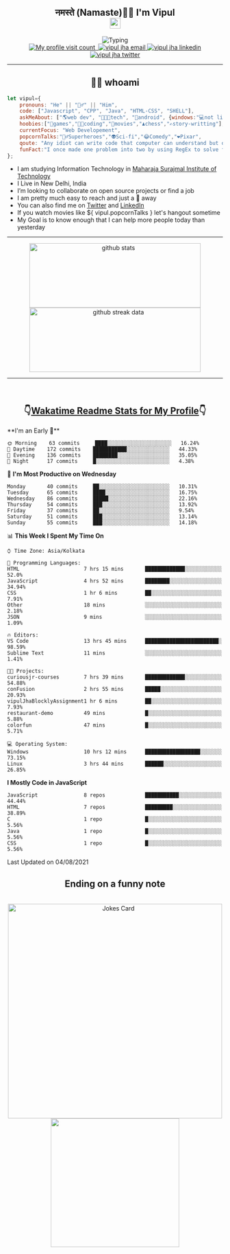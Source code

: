 <h2 align="center">नमस्ते (Namaste)🙏🏻 I'm Vipul<br><img src="https://media.giphy.com/media/hvRJCLFzcasrR4ia7z/giphy.gif" width="25px"></h2>
<div align=center>
<img src="https://readme-typing-svg.herokuapp.com?font=Fira+Code&color=A020E3&center=true&vCenter=true&lines=Web+Developement;Watching+Movies+and+shows;Javascript;Cricket;Linux" alt="Typing">
</div>
<div align=center>
<a href="https://github.com/thevipuljha">
    <img src="https://komarev.com/ghpvc/?username=thevipuljha&color=800080&label=Love+You&style=flat-square" alt="My profile visit count">
</a>
<a href="https://vipuljha.netlify.app">
    <img src="https://img.shields.io/static/v1?label=&style=flat-square&&message=Portfolio&color=339E37" alt="">
</a>
<a href="mailto:vipuljha1142@gmail.com">
    <img src="https://img.shields.io/static/v1?label=&style=flat-square&logoWidth=14&message=vipuljha1142@gmail.com&logo=gmail&labelColor=white&logoColor=EA4335&color=EA4335" alt="vipul jha email">
</a>
<a href="https://www.linkedin.com/in/thevipuljha">
    <img src="https://img.shields.io/static/v1?label=&style=flat-square&logoWidth=14&message=thevipuljha&logo=linkedin&labelColor=white&logoColor=0A66C2&color=0A66C2" alt="vipul jha linkedin">
</a>
<a href="https://twitter.com/thevipuljha">
    <img src="https://img.shields.io/static/v1?label=&style=flat-square&logoWidth=14&message=thevipuljha&logo=twitter&labelColor=white&logoColor=1DA1F2&color=1DA1F2" alt="vipul jha twitter">
</a>
</div>
<hr>
<h2 align="center"> 👨‍💻 whoami</h2>

```javascript
let vipul={
    pronouns: "He" || "🙋‍♂️" || "Him",
    code: ["Javascript", "CPP", "Java", "HTML-CSS", "SHELL"],
    askMeAbout: ["🌎web dev", "👨🏼‍💻tech", "📱android", {windows:"💻not literally"}],
    hoobies:["🏏games","👨‍💻coding","🍿movies","♟️chess","✍️story-writting"],
    currentFocus: "Web Developement",
    popcornTalks:"🦸‍♂️Superheroes","👽Sci-fi","😂Comedy","❤️Pixar",
    qoute: "Any idiot can write code that computer can understand but only good developers can write code that humans can understand",
    funFact:"I once made one problem into two by using RegEx to solve first problem"
};
```

- I am studying Information Technology in [Maharaja Surajmal Institute of Technology](https://www.msit.in/)
- I Live in New Delhi, India
- I’m looking to collaborate on open source projects or find a job
- I am pretty much easy to reach and just a 👋 away
- You can also find me on [Twitter](https://twitter.com/thevipuljha) and [LinkedIn](https://www.linkedin.com/in/thevipuljha)
- If you watch movies like ${ vipul.popcornTalks } let's hangout sometime
- My Goal is to know enough that I can help more people today than yesterday
<hr>
<div align=center>
<a href="https://github.com/anuraghazra/github-readme-stats"><img src = "https://github-readme-stats.vercel.app/api?username=thevipuljha&show_icons=true&count_private=true&custom_title=MY+GITHUB+DATA&theme=radical&border_color=753778"  alt="github stats" height="150" width="400"></a>
<a href="https://github.com/DenverCoder1/github-readme-streak-stats"><img src = "http://github-readme-streak-stats.herokuapp.com?user=thevipuljha&theme=radical&fire=FFE608&border=753778" alt="github streak data" height="150" width="400"></a>
</div>
<hr>
<br>

<h2 align=center>👇<a href="https://wakatime.com/">Wakatime </a><a href="https://github.com/anmol098/waka-readme-stats">Readme Stats for My Profile</a>👇</h2>
<!--START_SECTION:waka-->
**I'm an Early 🐤** 

```text
🌞 Morning    63 commits     ████░░░░░░░░░░░░░░░░░░░░░   16.24% 
🌆 Daytime    172 commits    ███████████░░░░░░░░░░░░░░   44.33% 
🌃 Evening    136 commits    ████████░░░░░░░░░░░░░░░░░   35.05% 
🌙 Night      17 commits     █░░░░░░░░░░░░░░░░░░░░░░░░   4.38%

```
📅 **I'm Most Productive on Wednesday** 

```text
Monday       40 commits     ██░░░░░░░░░░░░░░░░░░░░░░░   10.31% 
Tuesday      65 commits     ████░░░░░░░░░░░░░░░░░░░░░   16.75% 
Wednesday    86 commits     █████░░░░░░░░░░░░░░░░░░░░   22.16% 
Thursday     54 commits     ███░░░░░░░░░░░░░░░░░░░░░░   13.92% 
Friday       37 commits     ██░░░░░░░░░░░░░░░░░░░░░░░   9.54% 
Saturday     51 commits     ███░░░░░░░░░░░░░░░░░░░░░░   13.14% 
Sunday       55 commits     ███░░░░░░░░░░░░░░░░░░░░░░   14.18%

```


📊 **This Week I Spent My Time On** 

```text
⌚︎ Time Zone: Asia/Kolkata

💬 Programming Languages: 
HTML                     7 hrs 15 mins       █████████████░░░░░░░░░░░░   52.0% 
JavaScript               4 hrs 52 mins       ████████░░░░░░░░░░░░░░░░░   34.94% 
CSS                      1 hr 6 mins         ██░░░░░░░░░░░░░░░░░░░░░░░   7.91% 
Other                    18 mins             ░░░░░░░░░░░░░░░░░░░░░░░░░   2.18% 
JSON                     9 mins              ░░░░░░░░░░░░░░░░░░░░░░░░░   1.09%

🔥 Editors: 
VS Code                  13 hrs 45 mins      ████████████████████████░   98.59% 
Sublime Text             11 mins             ░░░░░░░░░░░░░░░░░░░░░░░░░   1.41%

🐱‍💻 Projects: 
curiousjr-courses        7 hrs 39 mins       █████████████░░░░░░░░░░░░   54.88% 
conFusion                2 hrs 55 mins       █████░░░░░░░░░░░░░░░░░░░░   20.93% 
vipulJhaBlocklyAssignment1 hr 6 mins         ██░░░░░░░░░░░░░░░░░░░░░░░   7.93% 
restaurant-demo          49 mins             █░░░░░░░░░░░░░░░░░░░░░░░░   5.88% 
colorfun                 47 mins             █░░░░░░░░░░░░░░░░░░░░░░░░   5.71%

💻 Operating System: 
Windows                  10 hrs 12 mins      ██████████████████░░░░░░░   73.15% 
Linux                    3 hrs 44 mins       ██████░░░░░░░░░░░░░░░░░░░   26.85%

```

**I Mostly Code in JavaScript** 

```text
JavaScript               8 repos             ███████████░░░░░░░░░░░░░░   44.44% 
HTML                     7 repos             █████████░░░░░░░░░░░░░░░░   38.89% 
C                        1 repo              █░░░░░░░░░░░░░░░░░░░░░░░░   5.56% 
Java                     1 repo              █░░░░░░░░░░░░░░░░░░░░░░░░   5.56% 
CSS                      1 repo              █░░░░░░░░░░░░░░░░░░░░░░░░   5.56%

```



 Last Updated on 04/08/2021
<!--END_SECTION:waka-->

<div align=center>
<h2 align=center> Ending on a funny note</h2>
<br>
<img src="https://readme-jokes.vercel.app/api?theme=tokyonight" alt="Jokes Card" width="500"/>
<br>
<img src="https://media.giphy.com/media/3o6Zt6KHxJTbXCnSvu/giphy.gif" width="300"/>
</div>
